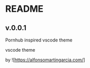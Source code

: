 # README
## v.0.0.1
Pornhub inspired vscode theme

vscode theme

by ![https://alfonsomartingarcia.com/]
